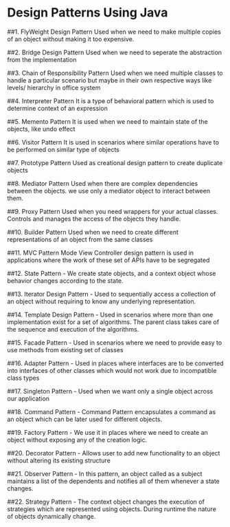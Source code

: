 # Design Patterns Using Java

##1. FlyWeight Design Pattern
Used when we need to make multiple copies of an object without making it too expensive.

##2. Bridge Design Pattern 
Used when we need to seperate the abstraction from the implementation 

##3. Chain of Responsibility Pattern
Used when we need multiple classes to handle a particular scenario but maybe in their own respective ways like levels/ hierarchy in office system

##4. Interpreter Pattern
It is a type of behavioral pattern which is used to determine context of an expression

##5. Memento Pattern
It is used when we need to maintain state of the objects, like undo effect

##6. Visitor Pattern
It is used in scenarios where similar operations have to be performed on similar type of objects

##7. Prototype Pattern
Used as creational design pattern to create duplicate objects

##8. Mediator Pattern
Used when there are complex dependencies between the objects. we use only a mediator object to interact between them.

##9. Proxy Pattern
Used when you need wrappers for your actual classes. Controls and manages the access of the objects they handle.

##10. Builder Pattern
Used when we need to create different representations of an object from the same classes

##11. MVC Pattern
Mode View Controller design pattern is used in applications where the work of these set of APIs have to  be segregated

##12. State Pattern -
We create state objects, and a context object whose behavior changes according to the state.

##13. Iterator Design Pattern -
Used to sequentially access a collection of an object without requiring to know any underlying representation.

##14. Template Design Pattern - 
Used in scenarios where more than one implementation exist for a set of algorithms. 
The parent class takes care of the sequence and execution of the algorithms.

##15. Facade Pattern - 
Used in scenarios where we need to provide easy to use methods from existing set of classes

##16. Adapter Pattern -
Used in places where interfaces are to be converted into interfaces of other classes which 
would not work due to incompatible class types

##17. Singleton Pattern -
Used when we want only a single object across our application

##18. Command Pattern -
Command Pattern encapsulates a command as an object which can be later used for different objects.

##19. Factory Pattern -
We use it in places where we need to create an object without exposing any of the creation logic.

##20. Decorator Pattern -
Allows user to add new functionality to an object without altering its existing structure

##21. Observer Pattern -
In this pattern, an object called as a subject maintains a list of the dependents and notifies all of them
whenever a state changes.

##22. Strategy Pattern -
The context object changes the execution of strategies which are represented using objects. During runtime
the nature of objects dynamically change.

